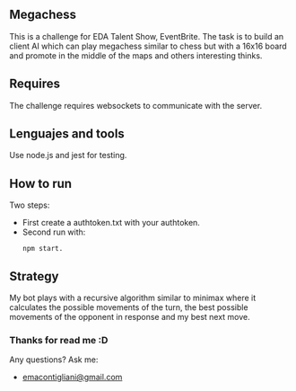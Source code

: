 ## Megachess
This is a challenge for EDA Talent Show, EventBrite. The task is to build an client AI which can play megachess
similar to chess but with a 16x16 board and promote in the middle of the maps and others interesting thinks.

## Requires
The challenge requires websockets to communicate with the server.

## Lenguajes and tools
Use node.js and jest for testing.

## How to run
Two steps:
* First create a authtoken.txt with your authtoken.
* Second run with:
    ```
    npm start.
    ```
## Strategy
My bot plays with a recursive algorithm similar to minimax where it calculates the possible movements of the turn, the best possible movements of the opponent in response and my best next move.

### Thanks for read me :D
Any questions? Ask me:
* emacontigliani@gmail.com
